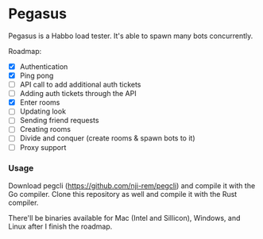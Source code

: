 # Pegasus
Pegasus is a Habbo load tester. It's able to spawn many bots concurrently.

Roadmap:
- [X] Authentication
- [X] Ping pong
- [ ] API call to add additional auth tickets
- [ ] Adding auth tickets through the API
- [X] Enter rooms
- [ ] Updating look
- [ ] Sending friend requests
- [ ] Creating rooms
- [ ] Divide and conquer (create rooms & spawn bots to it)
- [ ] Proxy support

### Usage
Download pegcli (https://github.com/nji-rem/pegcli) and compile it with the
Go compiler. Clone this repository as well and compile it with the Rust compiler.

There'll be binaries available for Mac (Intel and Sillicon), Windows, and Linux after I finish the roadmap.
